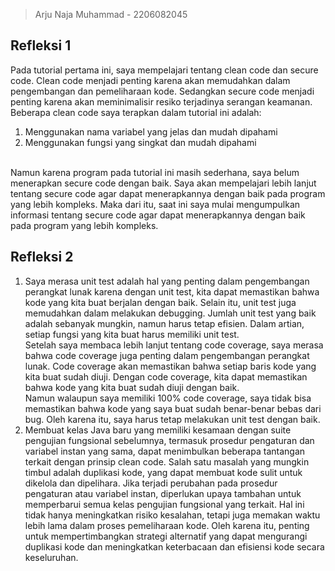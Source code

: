 > Arju Naja Muhammad - 2206082045

## Refleksi 1
Pada tutorial pertama ini, saya mempelajari tentang clean code dan secure code. Clean code menjadi penting karena akan memudahkan dalam pengembangan dan pemeliharaan kode. Sedangkan secure code menjadi penting karena akan meminimalisir resiko terjadinya serangan keamanan.
<br>
Beberapa clean code saya terapkan dalam tutorial ini adalah:
1. Menggunakan nama variabel yang jelas dan mudah dipahami
2. Menggunakan fungsi yang singkat dan mudah dipahami

<br>
Namun karena program pada tutorial ini masih sederhana, saya belum menerapkan secure code dengan baik. Saya akan mempelajari lebih lanjut tentang secure code agar dapat menerapkannya dengan baik pada program yang lebih kompleks.
Maka dari itu, saat ini saya mulai mengumpulkan informasi tentang secure code agar dapat menerapkannya dengan baik pada program yang lebih kompleks.
<br>

## Refleksi 2
1. Saya merasa unit test adalah hal yang penting dalam pengembangan perangkat lunak karena dengan unit test, kita dapat memastikan bahwa kode yang kita buat berjalan dengan baik. Selain itu, unit test juga memudahkan dalam melakukan debugging. Jumlah unit test yang baik adalah sebanyak mungkin, namun harus tetap efisien. Dalam artian, setiap fungsi yang kita buat harus memiliki unit test. <br>
Setelah saya membaca lebih lanjut tentang code coverage, saya merasa bahwa code coverage juga penting dalam pengembangan perangkat lunak. Code coverage akan memastikan bahwa setiap baris kode yang kita buat sudah diuji. Dengan code coverage, kita dapat memastikan bahwa kode yang kita buat sudah diuji dengan baik. <br>
Namun walaupun saya memiliki 100% code coverage, saya tidak bisa memastikan bahwa kode yang saya buat sudah benar-benar bebas dari bug. Oleh karena itu, saya harus tetap melakukan unit test dengan baik. <br>
2. Membuat kelas Java baru yang memiliki kesamaan dengan suite pengujian fungsional sebelumnya, termasuk prosedur pengaturan dan variabel instan yang sama, dapat menimbulkan beberapa tantangan terkait dengan prinsip clean code. Salah satu masalah yang mungkin timbul adalah duplikasi kode, yang dapat membuat kode sulit untuk dikelola dan dipelihara. Jika terjadi perubahan pada prosedur pengaturan atau variabel instan, diperlukan upaya tambahan untuk memperbarui semua kelas pengujian fungsional yang terkait. Hal ini tidak hanya meningkatkan risiko kesalahan, tetapi juga memakan waktu lebih lama dalam proses pemeliharaan kode. Oleh karena itu, penting untuk mempertimbangkan strategi alternatif yang dapat mengurangi duplikasi kode dan meningkatkan keterbacaan dan efisiensi kode secara keseluruhan.


